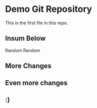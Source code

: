 # Demo Git Repository

This is the first file in this repo.

## Insum Below

Random Random

## More Changes

## Even more changes

## :)